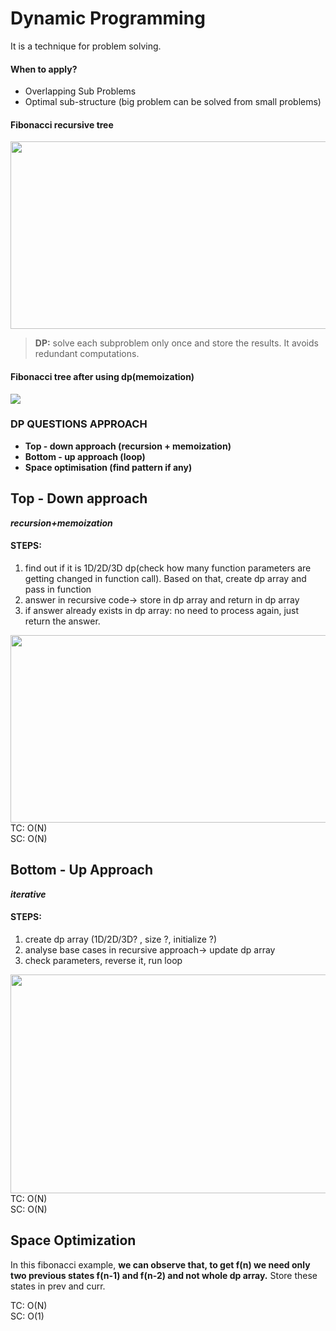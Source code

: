 # Dynamic Programming 
It is a technique for problem solving.
#### When to apply?
- Overlapping Sub Problems
- Optimal sub-structure
  (big problem can be solved from small problems)

#### Fibonacci recursive tree
<img src="https://miro.medium.com/v2/resize:fit:925/1*svQ784qk1hvBE3iz7VGGgQ.jpeg" height=300px width=610px>

> **DP:** solve each subproblem only once and store the results. It avoids redundant computations.

#### Fibonacci tree after using dp(memoization)
<img src="https://media.licdn.com/dms/image/C4E12AQEtD06ODcOAxA/article-cover_image-shrink_600_2000/0/1652693639101?e=2147483647&v=beta&t=6Jy4ps0ugKYXh8RcW_p3xHcIXYCRq8ZhWDXNjdXfKnI">

### DP QUESTIONS APPROACH
- **Top - down approach (recursion + memoization)**
- **Bottom - up approach (loop)**
- **Space optimisation (find pattern if any)**

## Top - Down approach

***recursion+memoization***

#### STEPS:
1) find out if it is 1D/2D/3D dp(check how many function parameters are getting changed in function call). Based on that, create dp array and pass in function
2) answer in recursive code-> store in dp array and return in dp array
3) if answer already exists in dp array: no need to process again, just return the answer.

<img src="https://miro.medium.com/v2/format:webp/1*rCch4Ju3PcPPMpvFireFyQ.png" height = 300px width=600px>
TC: O(N) <br>
SC: O(N)

## Bottom - Up Approach

***iterative***

#### STEPS:
1) create dp array (1D/2D/3D? , size ?, initialize ?)
2) analyse base cases in recursive approach-> update dp array
3) check parameters, reverse it, run loop
<img src="https://miro.medium.com/v2/1*9YUE1V0fYhFujaXEcmX3wg.png" height = 350px width=700px>
TC: O(N) <br>
SC: O(N)

## Space Optimization
In this fibonacci example, 
**we can observe that, to get f(n) we need only two previous states f(n-1) and f(n-2) and not whole dp array.**
Store these states in prev and curr.

TC: O(N) <br>
SC: O(1)
